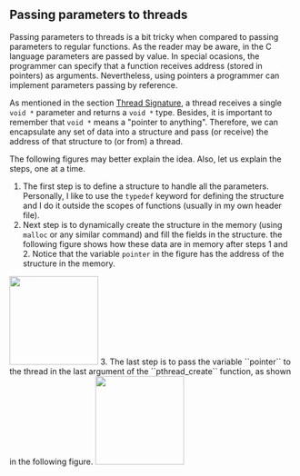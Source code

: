 ## Passing parameters to threads

Passing parameters to threads is a bit tricky when compared to passing parameters to regular functions. As the reader may be aware, in the C language parameters are passed by value. In special ocasions, the programmer can specify that a function receives address (stored in pointers) as arguments. Nevertheless, using pointers a programmer can implement parameters passing by reference.

As mentioned in the section [Thread Signature](../introduction/README.md#Thread-Signature), a thread receives a single ``void *`` parameter and returns a ``void *`` type. Besides, it is important to remember that ``void *`` means a "pointer to anything". Therefore, we can encapsulate any set of data into a structure and pass (or receive) the address of that structure to (or from) a thread.

The following figures may better explain the idea. Also, let us explain the steps, one at a time.
1. The first step is to define a structure to handle all the parameters. Personally, I like to use the ``typedef`` keyword for defining the structure and I do it outside the scopes of functions (usually in my own header file).
2. Next step is to dynamically create the structure in the memory (using ``malloc`` or any similar command) and fill the fields in the structure. the following figure shows how these data are in memory after steps 1 and 2. Notice that the variable ``pointer`` in the figure has the address of the structure in the memory. 
<img src="https://github.com/gradvohl/YAPTT/blob/main/figures/ThreadArgPassing1.png?raw=true" class="center" width=156 />
3. The last step is to pass the variable ``pointer`` to the thread in the last argument of the ``pthread_create`` function, as shown in the following figure. 
<img src="https://github.com/gradvohl/YAPTT/blob/main/figures/ThreadArgPassing2.png?raw=true" class="center" width=156 />

